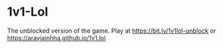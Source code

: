 # 1v1-Lol
The unblocked version of the game. Play at https://bit.ly/1v1lol-unblock or https://aravjainhha.github.io/1v1.lol

